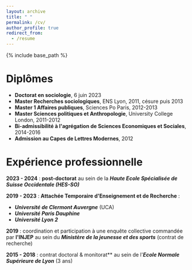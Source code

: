 ```yaml
---
layout: archive
title: " "
permalink: /cv/
author_profile: true
redirect_from:
  - /resume
---
```


{% include base_path %}

Diplômes
======
* **Doctorat en sociologie**, 6 juin 2023
* **Master Recherches sociologiques**, ENS Lyon, 2011, césure puis 2013
* **Master 1 Affaires publiques**, Sciences Po Paris, 2012-2013
* **Master Sciences politiques et Anthropologie**, University College London, 2011-2012
* **Bi-admissibilité à l'agrégation de Sciences Economiques et Sociales**, 2014-2016
* **Admission au Capes de Lettres Modernes**, 2012

Expérience professionnelle
======

**2023 - 2024** : **post-doctorat** au sein de la ***Haute Ecole Spécialisée de Suisse Occidentale (HES-SO)***

**2019 - 2023** : **Attachée Temporaire d'Enseignement et de Recherche** : 
- ***Université de Clermont Auvergne*** (UCA)
- ***Université Paris Dauphine***
- ***Université Lyon 2***

**2019** : coordination et participation à une enquête collective commandée par **l'INJEP** au sein du ***Ministère de la jeunesse et des sports*** (contrat de recherche)

**2015 - 2018** : contrat doctoral & monitorat** au sein de l'***Ecole Normale Supérieure de Lyon*** (3 ans)


